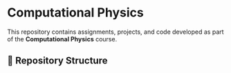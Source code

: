 # Computational Physics

This repository contains assignments, projects, and code developed as part of the **Computational Physics** course.

## 📂 Repository Structure
